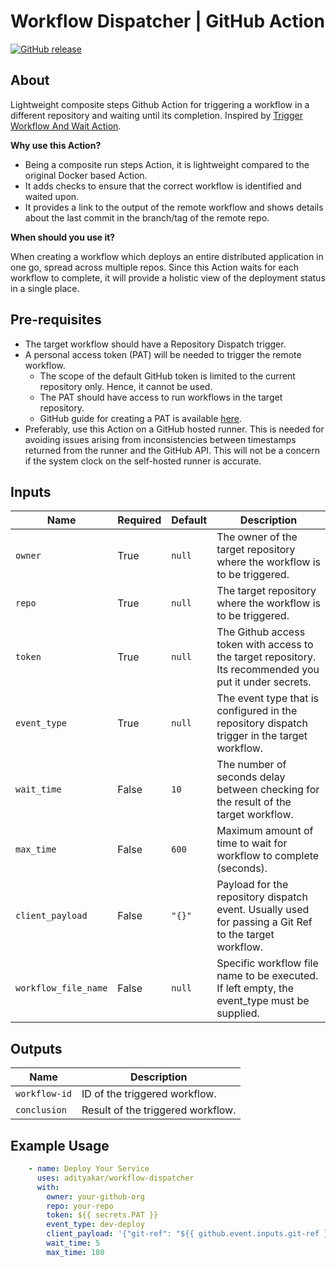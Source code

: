 # Workflow Dispatcher | GitHub Action

[![GitHub release](https://img.shields.io/badge/release-v1.0-blue?logo=github&style=for-the-badge)](https://github.com/Eaton-Vance-Corp/workflow-dispatcher/releases/latest)

## About

Lightweight composite steps Github Action for triggering a workflow in a different repository and waiting until its completion. Inspired by [Trigger Workflow And Wait Action](https://github.com/convictional/trigger-workflow-and-wait).

**Why use this Action?**

* Being a composite run steps Action, it is lightweight compared to the original Docker based Action.
* It adds checks to ensure that the correct workflow is identified and waited upon.
* It provides a link to the output of the remote workflow and shows details about the last commit in the branch/tag of the remote repo.

**When should you use it?**

When creating a workflow which deploys an entire distributed application in one go, spread across multiple repos. Since this Action waits for each workflow to complete, it will provide a holistic view of the deployment status in a single place.

## Pre-requisites

* The target workflow should have a Repository Dispatch trigger.
* A personal access token (PAT) will be needed to trigger the remote workflow.
    * The scope of the default GitHub token is limited to the current repository only. Hence, it cannot be used.
    * The PAT should have access to run workflows in the target repository.
    * GitHub guide for creating a PAT is available [here](https://docs.github.com/en/free-pro-team@latest/github/authenticating-to-github/creating-a-personal-access-token).
* Preferably, use this Action on a GitHub hosted runner. This is needed for avoiding issues arising from inconsistencies between timestamps returned from the runner and the GitHub API. This will not be a concern if the system clock on the self-hosted runner is accurate.

## Inputs

| Name   | Required   | Default     | Description           |
| --------------- | ---------- | ----------- | --------------------- |
| `owner`           | True       | `null`         | The owner of the target repository where the workflow is to be triggered. |
| `repo`            | True       | `null`        | The target repository where the workflow is to be triggered. |
| `token `          | True       | `null`         | The Github access token with access to the target repository. Its recommended you put it under secrets. |
| `event_type`      | True       | `null`      | The event type that is configured in the repository dispatch trigger in the target workflow. |
| `wait_time`       | False      | `10`      | The number of seconds delay between checking for the result of the target workflow. |
| `max_time`        | False      | `600`    | Maximum amount of time to wait for workflow to complete (seconds). |
| `client_payload`  | False      | `"{}"`    | Payload for the repository dispatch event. Usually used for passing a Git Ref to the target workflow. |
| `workflow_file_name` | False | `null` | Specific workflow file name to be executed. If left empty, the event_type must be supplied.

## Outputs

| Name   | Description           |
| --------------- | --------------------- |
| `workflow-id`           | ID of the triggered workflow. |
| `conclusion`            | Result of the triggered workflow. |


## Example Usage

``` yaml
    - name: Deploy Your Service
      uses: adityakar/workflow-dispatcher
      with:
        owner: your-github-org
        repo: your-repo
        token: ${{ secrets.PAT }}
        event_type: dev-deploy
        client_payload: '{"git-ref": "${{ github.event.inputs.git-ref }}"}'
        wait_time: 5
        max_time: 180
```
